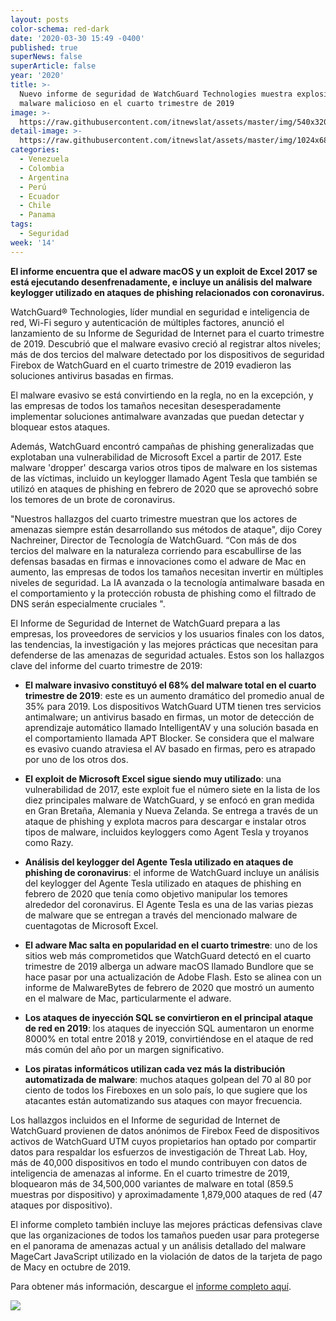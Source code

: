 ```yaml
---
layout: posts
color-schema: red-dark
date: '2020-03-30 15:49 -0400'
published: true
superNews: false
superArticle: false
year: '2020'
title: >-
  Nuevo informe de seguridad de WatchGuard Technologies muestra explosión en
  malware malicioso en el cuarto trimestre de 2019
image: >-
  https://raw.githubusercontent.com/itnewslat/assets/master/img/540x320/Malware-Virus-p.jpg
detail-image: >-
  https://raw.githubusercontent.com/itnewslat/assets/master/img/1024x680/Malware-Virus-g.jpg
categories:
  - Venezuela
  - Colombia
  - Argentina
  - Perú
  - Ecuador
  - Chile
  - Panama
tags:
  - Seguridad
week: '14'
---
```

**El informe encuentra que el adware macOS y un exploit de Excel 2017 se está ejecutando desenfrenadamente, e incluye un análisis del malware keylogger utilizado en ataques de phishing relacionados con coronavirus.**

WatchGuard® Technologies, líder mundial en seguridad e inteligencia de red, Wi-Fi seguro y autenticación de múltiples factores, anunció el lanzamiento de su Informe de Seguridad de Internet para el cuarto trimestre de 2019. Descubrió que el malware evasivo creció al registrar altos niveles; más de dos tercios del malware detectado por los dispositivos de seguridad Firebox de WatchGuard en el cuarto trimestre de 2019 evadieron las soluciones antivirus basadas en firmas. 

El malware evasivo se está convirtiendo en la regla, no en la excepción, y las empresas de todos los tamaños necesitan desesperadamente implementar soluciones antimalware avanzadas que puedan detectar y bloquear estos ataques.

Además, WatchGuard encontró campañas de phishing generalizadas que explotaban una vulnerabilidad de Microsoft Excel a partir de 2017. Este malware 'dropper' descarga varios otros tipos de malware en los sistemas de las víctimas, incluido un keylogger llamado Agent Tesla que también se utilizó en ataques de phishing en febrero de 2020 que se aprovechó sobre los temores de un brote de coronavirus.

"Nuestros hallazgos del cuarto trimestre muestran que los actores de amenazas siempre están desarrollando sus métodos de ataque", dijo Corey Nachreiner, Director de Tecnología de WatchGuard. “Con más de dos tercios del malware en la naturaleza corriendo para escabullirse de las defensas basadas en firmas e innovaciones como el adware de Mac en aumento, las empresas de todos los tamaños necesitan invertir en múltiples niveles de seguridad. La IA avanzada o la tecnología antimalware basada en el comportamiento y la protección robusta de phishing como el filtrado de DNS serán especialmente cruciales ".


El Informe de Seguridad de Internet de WatchGuard prepara a las empresas, los proveedores de servicios y los usuarios finales con los datos, las tendencias, la investigación y las mejores prácticas que necesitan para defenderse de las amenazas de seguridad actuales. Estos son los hallazgos clave del informe del cuarto trimestre de 2019:

- **El malware invasivo constituyó el 68% del malware total en el cuarto trimestre de 2019**: este es un aumento dramático del promedio anual de 35% para 2019. Los dispositivos WatchGuard UTM tienen tres servicios antimalware; un antivirus basado en firmas, un motor de detección de aprendizaje automático llamado IntelligentAV y una solución basada en el comportamiento llamada APT Blocker. Se considera que el malware es evasivo cuando atraviesa el AV basado en firmas, pero es atrapado por uno de los otros dos.

- **El exploit de Microsoft Excel sigue siendo muy utilizado**: una vulnerabilidad de 2017, este exploit fue el número siete en la lista de los diez principales malware de WatchGuard, y se enfocó en gran medida en Gran Bretaña, Alemania y Nueva Zelanda. Se entrega a través de un ataque de phishing y explota macros para descargar e instalar otros tipos de malware, incluidos keyloggers como Agent Tesla y troyanos como Razy.

- **Análisis del keylogger del Agente Tesla utilizado en ataques de phishing de coronavirus**: el informe de WatchGuard incluye un análisis del keylogger del Agente Tesla utilizado en ataques de phishing en febrero de 2020 que tenía como objetivo manipular los temores alrededor del coronavirus. El Agente Tesla es una de las varias piezas de malware que se entregan a través del mencionado malware de cuentagotas de Microsoft Excel.

- **El adware Mac salta en popularidad en el cuarto trimestre**: uno de los sitios web más comprometidos que WatchGuard detectó en el cuarto trimestre de 2019 alberga un adware macOS llamado Bundlore que se hace pasar por una actualización de Adobe Flash. Esto se alinea con un informe de MalwareBytes de febrero de 2020 que mostró un aumento en el malware de Mac, particularmente el adware.

- **Los ataques de inyección SQL se convirtieron en el principal ataque de red en 2019**: los ataques de inyección SQL aumentaron un enorme 8000% en total entre 2018 y 2019, convirtiéndose en el ataque de red más común del año por un margen significativo.

- **Los piratas informáticos utilizan cada vez más la distribución automatizada de malware**: muchos ataques golpean del 70 al 80 por ciento de todos los Fireboxes en un solo país, lo que sugiere que los atacantes están automatizando sus ataques con mayor frecuencia.

Los hallazgos incluidos en el Informe de seguridad de Internet de WatchGuard provienen de datos anónimos de Firebox Feed de dispositivos activos de WatchGuard UTM cuyos propietarios han optado por compartir datos para respaldar los esfuerzos de investigación de Threat Lab. Hoy, más de 40,000 dispositivos en todo el mundo contribuyen con datos de inteligencia de amenazas al informe. En el cuarto trimestre de 2019, bloquearon más de 34,500,000 variantes de malware en total (859.5 muestras por dispositivo) y aproximadamente 1,879,000 ataques de red (47 ataques por dispositivo).

El informe completo también incluye las mejores prácticas defensivas clave que las organizaciones de todos los tamaños pueden usar para protegerse en el panorama de amenazas actual y un análisis detallado del malware MageCart JavaScript utilizado en la violación de datos de la tarjeta de pago de Macy en octubre de 2019.

Para obtener más información, descargue el [informe completo aquí](https://www.watchguard.com/wgrd-resource-center/security-report-q4-2019).

<img src="https://tracker.metricool.com/c3po.jpg?hash=56f88a41e39ab42c063cc51676587a04"/>
